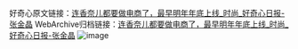 好奇心原文链接：[连香奈儿都要做电商了，最早明年年底上线_时尚_好奇心日报-张金晶](https://www.qdaily.com/articles/8028.html)
WebArchive归档链接：[连香奈儿都要做电商了，最早明年年底上线_时尚_好奇心日报-张金晶](http://web.archive.org/web/20190623151856/https://www.qdaily.com/articles/8028.html)
![image](http://ww3.sinaimg.cn/large/007d5XDply1g3vc9inc9fj30u02ddb29)